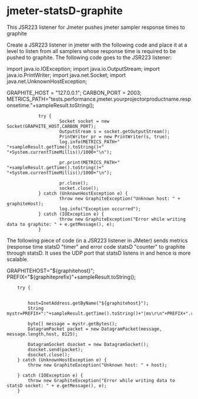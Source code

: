 # jmeter-statsD-graphite
This JSR223 listener for Jmeter pushes jmeter sampler response times to graphite


Create a JSR223 listener in jmeter with the following code and place it at a level to listen from all samplers whose response time is required to be pushed to graphite.
The following code goes to the JSR223 listener:

import java.io.IOException;
import java.io.OutputStream;
import java.io.PrintWriter;
import java.net.Socket;
import java.net.UnknownHostException;

GRAPHITE_HOST = "127.0.0.1";
CARBON_PORT = 2003;
METRICS_PATH="tests.performance.jmeter.yourprojectorproductname.responsetime."+sampleResult.toString();

                try {
                        Socket socket = new Socket(GRAPHITE_HOST,CARBON_PORT);
                        OutputStream s = socket.getOutputStream();
                        PrintWriter pr = new PrintWriter(s, true);
                        log.info(METRICS_PATH+" "+sampleResult.getTime().toString()+" "+System.currentTimeMillis()/1000+"\n");
        
                        pr.print(METRICS_PATH+" "+sampleResult.getTime().toString()+" "+System.currentTimeMillis()/1000+"\n");

                        pr.close();
                        socket.close();
                } catch (UnknownHostException e) {
                        throw new GraphiteException("Unknown host: " + graphiteHost);
                        log.info("Exception occurred");
                } catch (IOException e) {
                        throw new GraphiteException("Error while writing data to graphite: " + e.getMessage(), e);
                }

The following piece of code (in a JSR223 listener in JMeter) sends metrics (response time statsD "timer" and error code statsD "counter" to graphite through statsD. It uses the UDP port that statsD listens in and hence is more scalable.


GRAPHITEHOST="${graphitehost}";
PREFIX="${graphiteprefix}"+sampleResult.toString();

		try {


			host=InetAddress.getByName("${graphitehost}");
			String mystr=PREFIX+":"+sampleResult.getTime().toString()+"|ms\r\n"+PREFIX+".responsecode_"+sampleResult.getResponseCode()+":1|c";

			byte[] message = mystr.getBytes();
			DatagramPacket packet = new DatagramPacket(message, message.length,host, 8125);
			
			DatagramSocket dsocket = new DatagramSocket();
      		dsocket.send(packet);
      		dsocket.close();
		} catch (UnknownHostException e) {
			throw new GraphiteException("Unknown host: " + host);

		} catch (IOException e) {
			throw new GraphiteException("Error while writing data to statsD socket: " + e.getMessage(), e);
		}
